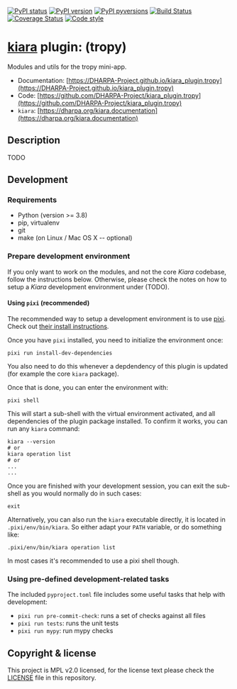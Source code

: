 [![PyPI status](https://img.shields.io/pypi/status/kiara_plugin.tropy.svg)](https://pypi.python.org/pypi/kiara_plugin.tropy/)
[![PyPI version](https://img.shields.io/pypi/v/kiara_plugin.tropy.svg)](https://pypi.python.org/pypi/kiara_plugin.tropy/)
[![PyPI pyversions](https://img.shields.io/pypi/pyversions/kiara_plugin.tropy.svg)](https://pypi.python.org/pypi/kiara_plugin.tropy/)
[![Build Status](https://img.shields.io/endpoint.svg?url=https%3A%2F%2Factions-badge.atrox.dev%2FDHARPA-Project%2Fkiara%2Fbadge%3Fref%3Ddevelop&style=flat)](https://actions-badge.atrox.dev/DHARPA-Project/kiara_plugin.tropy/goto?ref=develop)
[![Coverage Status](https://coveralls.io/repos/github/DHARPA-Project/kiara_plugin.tropy/badge.svg?branch=develop)](https://coveralls.io/github/DHARPA-Project/kiara_plugin.tropy?branch=develop)
[![Code style](https://img.shields.io/badge/code%20style-black-000000.svg)](https://github.com/ambv/black)

# [**kiara**](https://dharpa.org/kiara.documentation) plugin: (tropy)

Modules and utils for the tropy mini-app.

 - Documentation: [https://DHARPA-Project.github.io/kiara_plugin.tropy](https://DHARPA-Project.github.io/kiara_plugin.tropy)
 - Code: [https://github.com/DHARPA-Project/kiara_plugin.tropy](https://github.com/DHARPA-Project/kiara_plugin.tropy)
 - `kiara`: [https://dharpa.org/kiara.documentation](https://dharpa.org/kiara.documentation)

## Description

TODO

## Development

### Requirements

- Python (version >= 3.8)
- pip, virtualenv
- git
- make (on Linux / Mac OS X -- optional)


### Prepare development environment

If you only want to work on the modules, and not the core *Kiara* codebase, follow the instructions below. Otherwise, please
check the notes on how to setup a *Kiara* development environment under (TODO).

#### Using `pixi` (recommended)

The recommended way to setup a development environment is to use [pixi](https://github.com/prefix-dev/pixi). Check out [their install instructions](https://github.com/prefix-dev/pixi#installation).

Once you have `pixi` installed, you need to initialize the environment once:

```
pixi run install-dev-dependencies
```

You also need to do this whenever a depdendency of this plugin is updated (for example the core `kiara` package).

Once that is done, you can enter the environment with:

```
pixi shell
```

This will start a sub-shell with the virtual environment activated, and all dependencies of the plugin package installed. To confirm it works, you can run any `kiara` command:

```
kiara --version
# or
kiara operation list
# or
...
...
```

Once you are finished with your development session, you can exit the sub-shell as you would normally do in such cases:

```
exit
```

Alternatively, you can also run the `kiara` executable directly, it is located in `.pixi/env/bin/kiara`. So either adapt your `PATH` variable, or do something like:

```
.pixi/env/bin/kiara operation list
```

In most cases it's recommended to use a pixi shell though.


### Using pre-defined development-related tasks

The included `pyproject.toml` file includes some useful tasks that help with development:

- `pixi run pre-commit-check`: runs a set of checks against all files
- `pixi run tests`: runs the unit tests
- `pixi run mypy`: run mypy checks

## Copyright & license

This project is MPL v2.0 licensed, for the license text please check the [LICENSE](/LICENSE) file in this repository.
